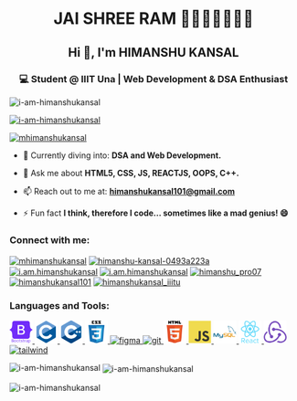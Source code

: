 <h1 align="center">JAI SHREE RAM 🚩🚩🚩🚩🚩🚩🚩</h1>
<h2 align="center">Hi 👋, I'm HIMANSHU KANSAL</h2>
<h3 align="center">💻 Student @ IIIT Una | Web Development & DSA Enthusiast</h3>

<p align="left"> <img src="https://komarev.com/ghpvc/?username=i-am-himanshukansal&label=Profile%20views&color=0e75b6&style=flat" alt="i-am-himanshukansal" /> </p>

<p align="left"> <a href="https://github.com/ryo-ma/github-profile-trophy"><img src="https://github-profile-trophy.vercel.app/?username=i-am-himanshukansal" alt="i-am-himanshukansal" /></a> </p>

<p align="left"> <a href="https://twitter.com/mhimanshukansal" target="blank"><img src="https://img.shields.io/twitter/follow/mhimanshukansal?logo=twitter&style=for-the-badge" alt="mhimanshukansal" /></a> </p>

- 🌱 Currently diving into: **DSA and Web Development.**

- 💬 Ask me about **HTML5, CSS, JS, REACTJS, OOPS, C++.**

- 📫 Reach out to me at: **himanshukansal101@gmail.com**

- ⚡ Fun fact **I think, therefore I code… sometimes like a mad genius! 😄**

<h3 align="left">Connect with me:</h3>
<p align="left">
<a href="https://twitter.com/mhimanshukansal" target="blank"><img align="center" src="https://raw.githubusercontent.com/rahuldkjain/github-profile-readme-generator/master/src/images/icons/Social/twitter.svg" alt="mhimanshukansal" height="30" width="40" /></a>
<a href="https://linkedin.com/in/himanshu-kansal-0493a223a" target="blank"><img align="center" src="https://raw.githubusercontent.com/rahuldkjain/github-profile-readme-generator/master/src/images/icons/Social/linked-in-alt.svg" alt="himanshu-kansal-0493a223a" height="30" width="40" /></a>
<a href="https://fb.com/i.am.himanshukansal" target="blank"><img align="center" src="https://raw.githubusercontent.com/rahuldkjain/github-profile-readme-generator/master/src/images/icons/Social/facebook.svg" alt="i.am.himanshukansal" height="30" width="40" /></a>
<a href="https://instagram.com/i.am.himanshukansal" target="blank"><img align="center" src="https://raw.githubusercontent.com/rahuldkjain/github-profile-readme-generator/master/src/images/icons/Social/instagram.svg" alt="i.am.himanshukansal" height="30" width="40" /></a>
<a href="https://www.codechef.com/users/himanshu_pro07" target="blank"><img align="center" src="https://cdn.jsdelivr.net/npm/simple-icons@3.1.0/icons/codechef.svg" alt="himanshu_pro07" height="30" width="40" /></a>
<a href="https://www.leetcode.com/himanshukansal101" target="blank"><img align="center" src="https://raw.githubusercontent.com/rahuldkjain/github-profile-readme-generator/master/src/images/icons/Social/leet-code.svg" alt="himanshukansal101" height="30" width="40" /></a>
<a href="https://auth.geeksforgeeks.org/user/himanshukansal_iiitu" target="blank"><img align="center" src="https://raw.githubusercontent.com/rahuldkjain/github-profile-readme-generator/master/src/images/icons/Social/geeks-for-geeks.svg" alt="himanshukansal_iiitu" height="30" width="40" /></a>
</p>

<h3 align="left">Languages and Tools:</h3>
<p align="left"> 
<a href="https://getbootstrap.com" target="_blank" rel="noreferrer"> <img src="https://raw.githubusercontent.com/devicons/devicon/master/icons/bootstrap/bootstrap-plain-wordmark.svg" alt="bootstrap" width="40" height="40"/> </a> 
<a href="https://www.cprogramming.com/" target="_blank" rel="noreferrer"> <img src="https://raw.githubusercontent.com/devicons/devicon/master/icons/c/c-original.svg" alt="c" width="40" height="40"/> </a> 
<a href="https://www.w3schools.com/cpp/" target="_blank" rel="noreferrer"> <img src="https://raw.githubusercontent.com/devicons/devicon/master/icons/cplusplus/cplusplus-original.svg" alt="cplusplus" width="40" height="40"/> </a> 
<a href="https://www.w3schools.com/css/" target="_blank" rel="noreferrer"> <img src="https://raw.githubusercontent.com/devicons/devicon/master/icons/css3/css3-original-wordmark.svg" alt="css3" width="40" height="40"/> </a> 
<a href="https://www.figma.com/" target="_blank" rel="noreferrer"> <img src="https://www.vectorlogo.zone/logos/figma/figma-icon.svg" alt="figma" width="40" height="40"/> </a> 
<a href="https://git-scm.com/" target="_blank" rel="noreferrer"> <img src="https://www.vectorlogo.zone/logos/git-scm/git-scm-icon.svg" alt="git" width="40" height="40"/> </a> 
<a href="https://www.w3.org/html/" target="_blank" rel="noreferrer"> <img src="https://raw.githubusercontent.com/devicons/devicon/master/icons/html5/html5-original-wordmark.svg" alt="html5" width="40" height="40"/> </a> 
<a href="https://developer.mozilla.org/en-US/docs/Web/JavaScript" target="_blank" rel="noreferrer"> <img src="https://raw.githubusercontent.com/devicons/devicon/master/icons/javascript/javascript-original.svg" alt="javascript" width="40" height="40"/> </a> 
<a href="https://www.mysql.com/" target="_blank" rel="noreferrer"> <img src="https://raw.githubusercontent.com/devicons/devicon/master/icons/mysql/mysql-original-wordmark.svg" alt="mysql" width="40" height="40"/> </a> 
<a href="https://reactjs.org/" target="_blank" rel="noreferrer"> <img src="https://raw.githubusercontent.com/devicons/devicon/master/icons/react/react-original-wordmark.svg" alt="react" width="40" height="40"/> </a> 
<a href="https://redux.js.org" target="_blank" rel="noreferrer"> <img src="https://raw.githubusercontent.com/devicons/devicon/master/icons/redux/redux-original.svg" alt="redux" width="40" height="40"/> </a> 
<a href="https://tailwindcss.com/" target="_blank" rel="noreferrer"> <img src="https://www.vectorlogo.zone/logos/tailwindcss/tailwindcss-icon.svg" alt="tailwind" width="40" height="40"/> </a> 
</p>

<p><img align="left" src="https://github-readme-stats.vercel.app/api/top-langs?username=i-am-himanshukansal&show_icons=true&locale=en&layout=compact" alt="i-am-himanshukansal" /></p>

<p>&nbsp;<img align="center" src="https://github-readme-stats.vercel.app/api?username=i-am-himanshukansal&show_icons=true&locale=en" alt="i-am-himanshukansal" /></p>

<p><img align="center" src="https://github-readme-streak-stats.herokuapp.com/?user=i-am-himanshukansal&" alt="i-am-himanshukansal" /></p>
